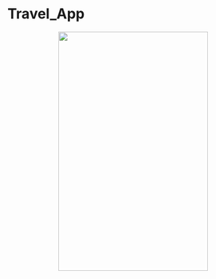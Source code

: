 # Travel_App


<p align = "center">
    <img src = [https://github.com/amitha511/foodies_App/blob/main/video.gif](https://github.com/amitha511/Travel_App/blob/login/assets/ezgif.com-video-to-gif%20(3).gif) width="300" height="480" />
